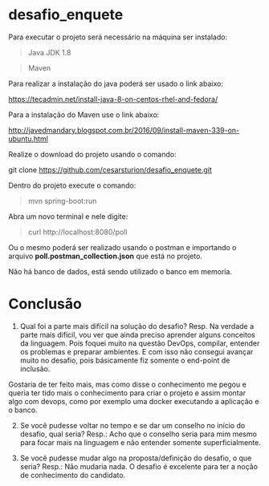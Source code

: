 # desafio_enquete

Para executar o projeto será necessário na máquina ser instalado:

>Java JDK 1.8

>Maven

Para realizar a instalação do java poderá ser usado o link abaixo:

https://tecadmin.net/install-java-8-on-centos-rhel-and-fedora/

Para a instalação do Maven use o link abaixo:

http://javedmandary.blogspot.com.br/2016/09/install-maven-339-on-ubuntu.html

Realize o download do projeto usando o comando:

git clone https://github.com/cesarsturion/desafio_enquete.git

Dentro do projeto execute o comando:

> mvn spring-boot:run

Abra um novo terminal e nele digite:

> curl http://localhost:8080/poll

Ou o mesmo poderá ser realizado usando o postman e importando o arquivo **poll.postman_collection.json** que está no projeto.

Não há banco de dados, está sendo utilizado o banco em memoria.

# Conclusão
1. Qual foi a parte mais difícil na solução do desafio?
Resp. Na verdade a parte mais dificil, vou ver que ainda preciso aprender alguns conceitos da linguagem. Pois foquei muito na questão DevOps, compilar, entender os problemas e preparar ambientes.
E com isso não consegui avançar muito no desafio, pois básicamente fiz somente o end-point de inclusão.

Gostaria de ter feito mais, mas como disse o conhecimento me pegou e queria ter tido mais o conhecimento para criar o projeto e assim montar algo com devops, como por exemplo uma docker executando a aplicação e o banco.


2. Se você pudesse voltar no tempo e se dar um conselho no início do desafio, qual seria?
Resp.: Acho que o conselho seria para mim mesmo para focar mais na linguagem e não entender somente superficialmente.

3. Se você pudesse mudar algo na proposta/definição do desafio, o que seria?
Resp.: Não mudaria nada. O desafio é excelente para ter a noção de conhecimento do candidato.


